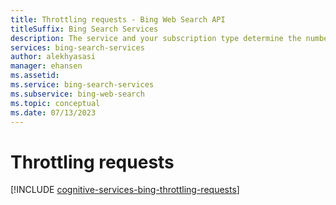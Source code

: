 ```yaml
---
title: Throttling requests - Bing Web Search API
titleSuffix: Bing Search Services
description: The service and your subscription type determine the number of queries per second (QPS) that you can make.
services: bing-search-services
author: alekhyasasi
manager: ehansen
ms.assetid:
ms.service: bing-search-services
ms.subservice: bing-web-search
ms.topic: conceptual
ms.date: 07/13/2023
---
```


# Throttling requests

[!INCLUDE [cognitive-services-bing-throttling-requests](../../includes/bing-throttling-requests.md)]
